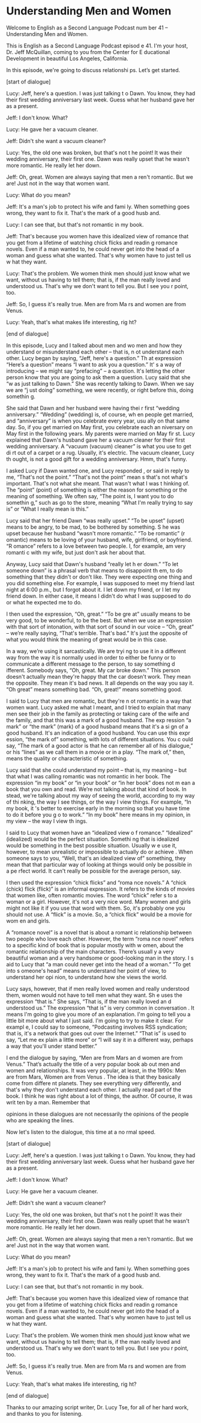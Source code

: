 # Understanding Men and Women

Welcome to English as a Second Language Podcast num ber 41 – Understanding Men and Women.

This is English as a Second Language Podcast episod e 41. I'm your host, Dr. Jeff McQuillan, coming to you from the Center for E ducational Development in beautiful Los Angeles, California.

In this episode, we're going to discuss relationshi ps. Let’s get started.

[start of dialogue]

Lucy: Jeff, here's a question. I was just talking t o Dawn. You know, they had their first wedding anniversary last week. Guess what her  husband gave her as a present.

Jeff: I don't know. What?

Lucy: He gave her a vacuum cleaner.

Jeff: Didn't she want a vacuum cleaner?

Lucy: Yes, the old one was broken, but that's not t he point! It was their wedding anniversary, their first one. Dawn was really upset  that he wasn't more romantic. He really let her down.

Jeff: Oh, great. Women are always saying that men a ren't romantic. But we are! Just not in the way that women want.

Lucy: What do you mean?

Jeff: It's a man's job to protect his wife and fami ly. When something goes wrong, they want to fix it. That's the mark of a good husb and.

Lucy: I can see that, but that's not romantic in my  book.

Jeff: That's because you women have this idealized view of romance that you get from a lifetime of watching chick flicks and readin g romance novels. Even if a man wanted to, he could never get into the head of a woman and guess what she wanted. That's why women have to just tell us w hat they want.

Lucy: That's the problem. We women think men should  just know what we want, without us having to tell them; that is, if the man  really loved and understood us. That's why we don't want to tell you. But I see you r point, too.

Jeff: So, I guess it's really true. Men are from Ma rs and women are from Venus.

Lucy: Yeah, that's what makes life interesting, rig ht?

[end of dialogue]

In this episode, Lucy and I talked about men and wo men and how they understand or misunderstand each other – that is, n ot understand each other. Lucy began by saying, “Jeff, here's a question.” Th at expression “Here’s a question” means “I want to ask you a question.” It' s a way of introducing – we might say “prefacing” – a question. It's letting the other person know that you are going to ask them a question. Lucy said that she “w as just talking to Dawn.” She was recently talking to Dawn. When we say we are “j ust doing” something, we were recently, or right before this, doing somethin g.

She said that Dawn and her husband were having thei r first “wedding anniversary.” “Wedding” (wedding) is, of course, wh en people get married, and “anniversary” is when you celebrate every year, usu ally on that same day. So, if you get married on May first, you celebrate each an niversary on May first in the following years. My parents were married on May fir st. Lucy explained that Dawn's husband gave her a vacuum cleaner for their first wedding anniversary. A “vacuum (vacuum) cleaner” is what you use to get di rt out of a carpet or a rug. Usually, it's electric. The vacuum cleaner, Lucy th ought, is not a good gift for a wedding anniversary. Hmm, that's funny.

I asked Lucy if Dawn wanted one, and Lucy responded , or said in reply to me, “That's not the point.” “That's not the point” mean s that's not what's important. That's not what she meant. That wasn't what I was t hinking of. The “point” (point) of something is either the reason for something or the meaning of something. We often say, “The point is, I want you to do somethin g,” such as go to the store, meaning “What I'm really trying to say is” or “What  I really mean is this.”

Lucy said that her friend Dawn “was really upset.” “To be upset” (upset) means to be angry, to be mad, to be bothered by something. S he was upset because her husband “wasn't more romantic.” “To be romantic” (r omantic) means to be loving of your husband, wife, girlfriend, or boyfriend. “R omance” refers to a love between two people. I, for example, am very romanti c with my wife, but just don't ask her about that.

 Anyway, Lucy said that Dawn's husband “really let h er down.” “To let someone down” is a phrasal verb that means to disappoint th em, to do something that they didn't or don't like. They were expecting one thing  and you did something else. For example, I was supposed to meet my friend last night at 6:00 p.m., but I forgot about it. I let down my friend, or I let my friend down. In either case, it means I didn't do what I was supposed to do or what  he expected me to do.

I then used the expression, “Oh, great.” “To be gre at” usually means to be very good, to be wonderful, to be the best. But when we use an expression with that sort of intonation, with that sort of sound in our voice – “Oh, great” – we’re really saying, “That's terrible. That's bad.” It's just the opposite of what you would think the meaning of great would be in this case.

In a way, we’re using it sarcastically. We are tryi ng to use it in a different way from the way it is normally used in order to either  be funny or to communicate a different message to the person, to say something d ifferent. Somebody says, “Oh, great. My car broke down.” This person doesn't  actually mean they're happy that the car doesn't work. They mean the opposite. They mean it's bad news. It all depends on the way you say it. “Oh great” means  something bad. “Oh, great!” means something good.

I said to Lucy that men are romantic, but they're n ot romantic in a way that women want. Lucy asked me what I meant, and I tried  to explain that many men see their job in the family as protecting or taking  care of the wife and the family, and that this was a mark of a good husband. The exp ression “a mark” or “the mark” (mark) of a good husband means that it's a si gn of a good husband. It's an indication of a good husband. You can use this expr ession, “the mark of” something, with lots of different situations. You c ould say, “The mark of a good actor is that he can remember all of his dialogue,”  or his “lines” as we call them in a movie or in a play. “The mark of,” then, means the quality or characteristic of something.

Lucy said that she could understand my point – that  is, my meaning – but that what I was calling romantic was not romantic in her  book. The expression “in my book” or “in your book” or “in her book” does not m ean a book that you own and read. We’re not talking about that kind of book. In stead, we're talking about my way of seeing the world, according to my way of thi nking, the way I see things, or the way I view things. For example, “In my book, it 's better to exercise early in the morning so that you have time to do it before you g o to work.” “In my book” here means in my opinion, in my view – the way I view th ings.

I said to Lucy that women have an “idealized view o f romance.” “Idealized” (idealized) would be the perfect situation. Somethi ng that is idealized would be something in the best possible situation. Usually w e use it, however, to mean unrealistic or impossible to actually do or achieve . When someone says to you, “Well, that's an idealized view of” something, they  mean that that particular way of looking at things would only be possible in a pe rfect world. It can't really be possible for the average person, say.

I then used the expression “chick flicks” and “roma nce novels.” A “chick (chick) flick (flick)” is an informal expression. It refers  to the kinds of movies that women like, often romantic movies. The word “chick” refer s to a woman or a girl. However, it's not a very nice word. Many women and girls might not like it if you use that word with them. So, it's probably one you should not use. A “flick” is a movie. So, a “chick flick” would be a movie for wom en and girls.

A “romance novel” is a novel that is about a romant ic relationship between two people who love each other. However, the term “roma nce novel” refers to a specific kind of book that is popular mostly with w omen, about the romantic relationship of the main characters. There’s usuall y a very beautiful woman and a very handsome or good-looking man in the story. I s aid to Lucy that “a man could never get into the head of a woman.” “To get into s omeone's head” means to understand her point of view, to understand her opi nion, to understand how she views the world.

Lucy says, however, that if men really loved women and really understood them, women would not have to tell men what they want. Sh e uses the expression “that is.” She says, “That is, if the man really loved an d understood us.” The expression “that is” is very common in conversation . It means I'm going to give you more of an explanation. I'm going to tell you a  little bit more about what I just said. I'm going to try to make it clear. For exampl e, I could say to someone, “Podcasting involves RSS syndication; that is, it's  a network that goes out over the Internet.” “That is” is used to say, “Let me ex plain a little more” or “I will say it in a different way, perhaps a way that you'll under stand better.”

I end the dialogue by saying, “Men are from Mars an d women are from Venus.” That’s actually the title of a very popular book ab out men and women and relationships. It was very popular, at least, in the 1990s: Men are from Mars, Women are from Venus . The idea is that they basically come from differe nt planets. They see everything very differently, and that's why they don't understand each other. I actually read part of the book. I think he was right about a lot of things, the author. Of course, it was writ ten by a man. Remember that

opinions in these dialogues are not necessarily the  opinions of the people who are speaking the lines.

Now let's listen to the dialogue, this time at a no rmal speed.

[start of dialogue]

Lucy: Jeff, here's a question. I was just talking t o Dawn. You know, they had their first wedding anniversary last week. Guess what her  husband gave her as a present.

Jeff: I don't know. What?

Lucy: He gave her a vacuum cleaner.

Jeff: Didn't she want a vacuum cleaner?

Lucy: Yes, the old one was broken, but that's not t he point! It was their wedding anniversary, their first one. Dawn was really upset  that he wasn't more romantic. He really let her down.

Jeff: Oh, great. Women are always saying that men a ren't romantic. But we are! Just not in the way that women want.

Lucy: What do you mean?

Jeff: It's a man's job to protect his wife and fami ly. When something goes wrong, they want to fix it. That's the mark of a good husb and.

Lucy: I can see that, but that's not romantic in my  book.

Jeff: That's because you women have this idealized view of romance that you get from a lifetime of watching chick flicks and readin g romance novels. Even if a man wanted to, he could never get into the head of a woman and guess what she wanted. That's why women have to just tell us w hat they want.

Lucy: That's the problem. We women think men should  just know what we want, without us having to tell them; that is, if the man  really loved and understood us. That's why we don't want to tell you. But I see you r point, too.

Jeff: So, I guess it's really true. Men are from Ma rs and women are from Venus.

Lucy: Yeah, that's what makes life interesting, rig ht?

[end of dialogue]

Thanks to our amazing script writer, Dr. Lucy Tse, for all of her hard work, and thanks to you for listening.



